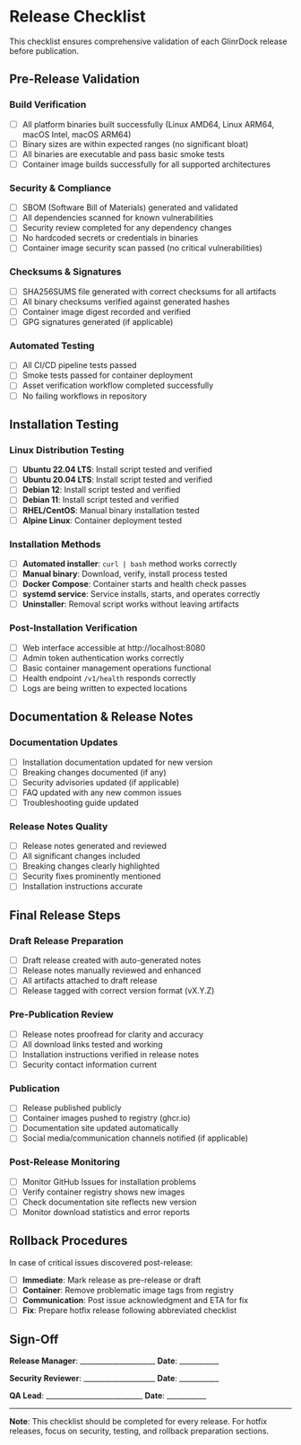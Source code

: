# Release Checklist

This checklist ensures comprehensive validation of each GlinrDock release before publication.

## Pre-Release Validation

### Build Verification
- [ ] All platform binaries built successfully (Linux AMD64, Linux ARM64, macOS Intel, macOS ARM64)
- [ ] Binary sizes are within expected ranges (no significant bloat)
- [ ] All binaries are executable and pass basic smoke tests
- [ ] Container image builds successfully for all supported architectures

### Security & Compliance
- [ ] SBOM (Software Bill of Materials) generated and validated
- [ ] All dependencies scanned for known vulnerabilities
- [ ] Security review completed for any dependency changes
- [ ] No hardcoded secrets or credentials in binaries
- [ ] Container image security scan passed (no critical vulnerabilities)

### Checksums & Signatures
- [ ] SHA256SUMS file generated with correct checksums for all artifacts
- [ ] All binary checksums verified against generated hashes
- [ ] Container image digest recorded and verified
- [ ] GPG signatures generated (if applicable)

### Automated Testing
- [ ] All CI/CD pipeline tests passed
- [ ] Smoke tests passed for container deployment
- [ ] Asset verification workflow completed successfully
- [ ] No failing workflows in repository

## Installation Testing

### Linux Distribution Testing
- [ ] **Ubuntu 22.04 LTS**: Install script tested and verified
- [ ] **Ubuntu 20.04 LTS**: Install script tested and verified  
- [ ] **Debian 12**: Install script tested and verified
- [ ] **Debian 11**: Install script tested and verified
- [ ] **RHEL/CentOS**: Manual binary installation tested
- [ ] **Alpine Linux**: Container deployment tested

### Installation Methods
- [ ] **Automated installer**: `curl | bash` method works correctly
- [ ] **Manual binary**: Download, verify, install process tested
- [ ] **Docker Compose**: Container starts and health check passes
- [ ] **systemd service**: Service installs, starts, and operates correctly
- [ ] **Uninstaller**: Removal script works without leaving artifacts

### Post-Installation Verification
- [ ] Web interface accessible at http://localhost:8080
- [ ] Admin token authentication works correctly
- [ ] Basic container management operations functional
- [ ] Health endpoint `/v1/health` responds correctly
- [ ] Logs are being written to expected locations

## Documentation & Release Notes

### Documentation Updates
- [ ] Installation documentation updated for new version
- [ ] Breaking changes documented (if any)
- [ ] Security advisories updated (if applicable)
- [ ] FAQ updated with any new common issues
- [ ] Troubleshooting guide updated

### Release Notes Quality
- [ ] Release notes generated and reviewed
- [ ] All significant changes included
- [ ] Breaking changes clearly highlighted
- [ ] Security fixes prominently mentioned
- [ ] Installation instructions accurate

## Final Release Steps

### Draft Release Preparation
- [ ] Draft release created with auto-generated notes
- [ ] Release notes manually reviewed and enhanced
- [ ] All artifacts attached to draft release
- [ ] Release tagged with correct version format (vX.Y.Z)

### Pre-Publication Review
- [ ] Release notes proofread for clarity and accuracy
- [ ] All download links tested and working
- [ ] Installation instructions verified in release notes
- [ ] Security contact information current

### Publication
- [ ] Release published publicly
- [ ] Container images pushed to registry (ghcr.io)
- [ ] Documentation site updated automatically
- [ ] Social media/communication channels notified (if applicable)

### Post-Release Monitoring
- [ ] Monitor GitHub Issues for installation problems
- [ ] Verify container registry shows new images
- [ ] Check documentation site reflects new version
- [ ] Monitor download statistics and error reports

## Rollback Procedures

In case of critical issues discovered post-release:

- [ ] **Immediate**: Mark release as pre-release or draft
- [ ] **Container**: Remove problematic image tags from registry
- [ ] **Communication**: Post issue acknowledgment and ETA for fix
- [ ] **Fix**: Prepare hotfix release following abbreviated checklist

## Sign-Off

**Release Manager**: _____________________  **Date**: ___________

**Security Reviewer**: ____________________  **Date**: ___________

**QA Lead**: ___________________________  **Date**: ___________

---

**Note**: This checklist should be completed for every release. For hotfix releases, focus on security, testing, and rollback preparation sections.